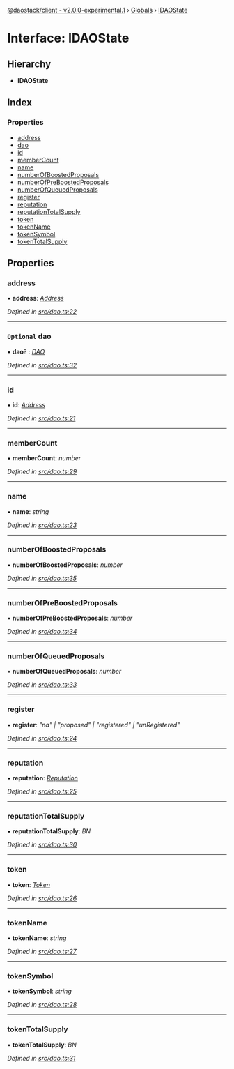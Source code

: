 [@daostack/client - v2.0.0-experimental.1](../README.md) › [Globals](../globals.md) › [IDAOState](idaostate.md)

# Interface: IDAOState

## Hierarchy

* **IDAOState**

## Index

### Properties

* [address](idaostate.md#address)
* [dao](idaostate.md#optional-dao)
* [id](idaostate.md#id)
* [memberCount](idaostate.md#membercount)
* [name](idaostate.md#name)
* [numberOfBoostedProposals](idaostate.md#numberofboostedproposals)
* [numberOfPreBoostedProposals](idaostate.md#numberofpreboostedproposals)
* [numberOfQueuedProposals](idaostate.md#numberofqueuedproposals)
* [register](idaostate.md#register)
* [reputation](idaostate.md#reputation)
* [reputationTotalSupply](idaostate.md#reputationtotalsupply)
* [token](idaostate.md#token)
* [tokenName](idaostate.md#tokenname)
* [tokenSymbol](idaostate.md#tokensymbol)
* [tokenTotalSupply](idaostate.md#tokentotalsupply)

## Properties

###  address

• **address**: *[Address](../globals.md#address)*

*Defined in [src/dao.ts:22](https://github.com/daostack/client/blob/6c661ff/src/dao.ts#L22)*

___

### `Optional` dao

• **dao**? : *[DAO](../classes/dao.md)*

*Defined in [src/dao.ts:32](https://github.com/daostack/client/blob/6c661ff/src/dao.ts#L32)*

___

###  id

• **id**: *[Address](../globals.md#address)*

*Defined in [src/dao.ts:21](https://github.com/daostack/client/blob/6c661ff/src/dao.ts#L21)*

___

###  memberCount

• **memberCount**: *number*

*Defined in [src/dao.ts:29](https://github.com/daostack/client/blob/6c661ff/src/dao.ts#L29)*

___

###  name

• **name**: *string*

*Defined in [src/dao.ts:23](https://github.com/daostack/client/blob/6c661ff/src/dao.ts#L23)*

___

###  numberOfBoostedProposals

• **numberOfBoostedProposals**: *number*

*Defined in [src/dao.ts:35](https://github.com/daostack/client/blob/6c661ff/src/dao.ts#L35)*

___

###  numberOfPreBoostedProposals

• **numberOfPreBoostedProposals**: *number*

*Defined in [src/dao.ts:34](https://github.com/daostack/client/blob/6c661ff/src/dao.ts#L34)*

___

###  numberOfQueuedProposals

• **numberOfQueuedProposals**: *number*

*Defined in [src/dao.ts:33](https://github.com/daostack/client/blob/6c661ff/src/dao.ts#L33)*

___

###  register

• **register**: *"na" | "proposed" | "registered" | "unRegistered"*

*Defined in [src/dao.ts:24](https://github.com/daostack/client/blob/6c661ff/src/dao.ts#L24)*

___

###  reputation

• **reputation**: *[Reputation](../classes/reputation.md)*

*Defined in [src/dao.ts:25](https://github.com/daostack/client/blob/6c661ff/src/dao.ts#L25)*

___

###  reputationTotalSupply

• **reputationTotalSupply**: *BN*

*Defined in [src/dao.ts:30](https://github.com/daostack/client/blob/6c661ff/src/dao.ts#L30)*

___

###  token

• **token**: *[Token](../classes/token.md)*

*Defined in [src/dao.ts:26](https://github.com/daostack/client/blob/6c661ff/src/dao.ts#L26)*

___

###  tokenName

• **tokenName**: *string*

*Defined in [src/dao.ts:27](https://github.com/daostack/client/blob/6c661ff/src/dao.ts#L27)*

___

###  tokenSymbol

• **tokenSymbol**: *string*

*Defined in [src/dao.ts:28](https://github.com/daostack/client/blob/6c661ff/src/dao.ts#L28)*

___

###  tokenTotalSupply

• **tokenTotalSupply**: *BN*

*Defined in [src/dao.ts:31](https://github.com/daostack/client/blob/6c661ff/src/dao.ts#L31)*
